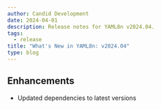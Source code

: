 ```yaml
---
author: Candid Development
date: 2024-04-01
description: Release notes for YAML8n v2024.04.
tags:
  - release
title: "What's New in YAML8n: v2024.04"
type: blog
---
```


## Enhancements

- Updated dependencies to latest versions
